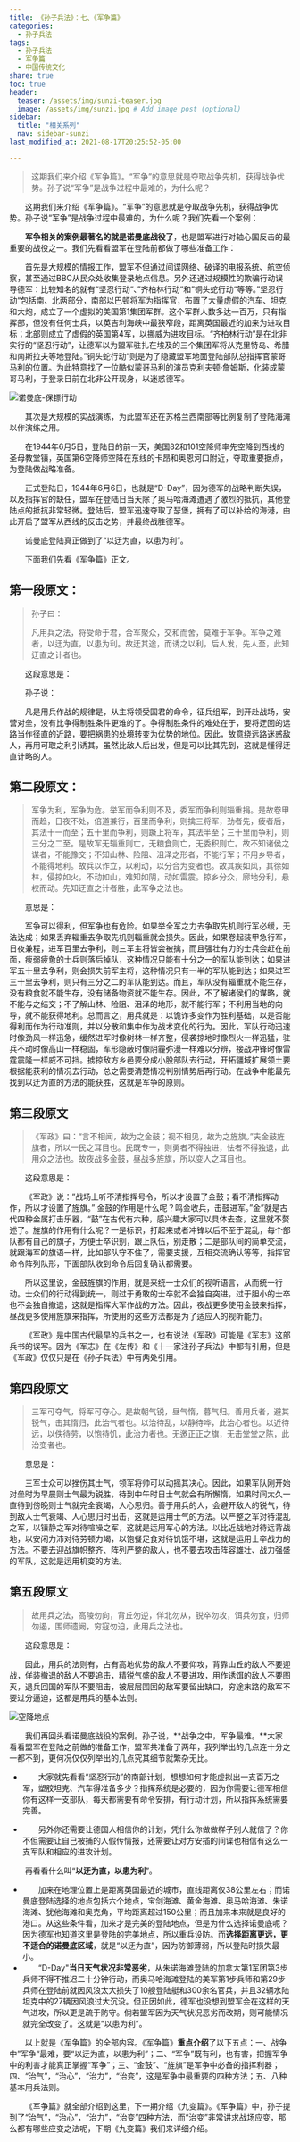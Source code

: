 ```yaml
---
title: 《孙子兵法》：七、《军争篇》
categories:
  - 孙子兵法
tags: 
  - 孙子兵法
  - 军争篇
  - 中国传统文化
share: true
toc: true
header:
  teaser: /assets/img/sunzi-teaser.jpg
  image: /assets/img/sunzi.jpg # Add image post (optional)
sidebar:
  title: "相关系列"
  nav: sidebar-sunzi
last_modified_at: 2021-08-17T20:25:52-05:00

---
```


>这期我们来介绍《军争篇》。“军争”的意思就是夺取战争先机，获得战争优势。孙子说“军争”是战争过程中最难的，为什么呢？

&emsp;&emsp;这期我们来介绍《军争篇》。“军争”的意思就是夺取战争先机，获得战争优势。孙子说“军争”是战争过程中最难的，为什么呢？我们先看一个案例：

&emsp;&emsp;**军争相关的案例最著名的就是诺曼底战役了**，也是盟军进行对轴心国反击的最重要的战役之一。我们先看看盟军在登陆前都做了哪些准备工作：

&emsp;&emsp;首先是大规模的情报工作，盟军不但通过间谍网络、破译的电报系统、航空侦察，甚至通过BBC从民众处收集登录地点信息。另外还通过规模性的欺骗行动误导德军：比较知名的就有“坚忍行动“、”齐柏林行动“和”铜头蛇行动“等等。”坚忍行动“包括南、北两部分，南部以巴顿将军为指挥官，布置了大量虚假的汽车、坦克和大炮，成立了一个虚拟的美国第1集团军群。这个军群人数多达一百万，只有指挥部，但没有任何士兵，以英吉利海峡中最狭窄段，距离英国最近的加来为进攻目标；北部则成立了虚假的英国第4军，以挪威为进攻目标。“齐柏林行动”是在北非实行的“坚忍行动”，让德军以为盟军驻扎在埃及的三个集团军将从克里特岛、希腊和南斯拉夫等地登陆。”铜头蛇行动“则是为了隐藏盟军地面登陆部队总指挥官蒙哥马利的位置。为此特意找了一位酷似蒙哥马利的演员克利夫顿·詹姆斯，化装成蒙哥马利，于登录日前在北非公开现身，以迷惑德军。

![诺曼底-保镖行动](https://cdn.jsdelivr.net/gh/kewtgh/PicSunflowers@main/img/诺曼底-保镖行动.png)

&emsp;&emsp;其次是大规模的实战演练，为此盟军还在苏格兰西南部等比例复制了登陆海滩以作演练之用。

&emsp;&emsp;在1944年6月5日，登陆日的前一天，美国82和101空降师率先空降到西线的圣母教堂镇，英国第6空降师空降在东线的卡昂和奥恩河口附近，夺取重要据点，为登陆做战略准备。

&emsp;&emsp;正式登陆日，1944年6月6日，也就是“D-Day”，因为德军的战略判断失误，以及指挥官的缺任，盟军在登陆日当天除了奥马哈海滩遭遇了激烈的抵抗，其他登陆点的抵抗非常轻微。登陆后，盟军迅速夺取了瑟堡，拥有了可以补给的海港，由此开启了盟军从西线的反击之势，并最终战胜德军。

&emsp;&emsp;诺曼底登陆真正做到了“以迂为直，以患为利”。

&emsp;&emsp;下面我们先看《军争篇》正文。

## **第一段原文：**

> 孙子曰：
>
> 凡用兵之法，将受命于君，合军聚众，交和而舍，莫难于军争。军争之难者，以迂为直，以患为利。故迂其途，而诱之以利，后人发，先人至，此知迂直之计者也。

&emsp;&emsp;这段意思是：&emsp;&emsp;

&emsp;&emsp;孙子说：

&emsp;&emsp;凡是用兵作战的规律是，从主将领受国君的命令，征兵组军，到开赴战场，安营对垒，没有比争得制胜条件更难的了。争得制胜条件的难处在于，要将迂回的远路当作径直的近路，要把祸患的处境转变为优势的地位。因此，故意绕远路迷惑敌人，再用可取之利引诱其，虽然比敌人后出发，但是可以比其先到，这就是懂得迂直计略的人。

## **第二段原文：**

> 军争为利，军争为危。举军而争利则不及，委军而争利则辎重捐。是故卷甲而趋，日夜不处，倍道兼行，百里而争利，则擒三将军，劲者先，疲者后，其法十一而至；五十里而争利，则蹶上将军，其法半至；三十里而争利，则三分之二至。是故军无辎重则亡，无粮食则亡，无委积则亡。故不知诸侯之谋者，不能豫交；不知山林、险阻、沮泽之形者，不能行军；不用乡导者，不能得地利。故兵以诈立，以利动，以分合为变者也。故其疾如风，其徐如林，侵掠如火，不动如山，难知如阴，动如雷震。掠乡分众，廓地分利，悬权而动。先知迂直之计者胜，此军争之法也。

&emsp;&emsp;意思是：

&emsp;&emsp;军争可以得利，但军争也有危险。如果举全军之力去争取先机则行军必缓，无法达成；如果丢弃辎重去争取先机则辎重就会损失。因此，如果卷起装甲急行军，日夜兼程，进军百里去争利，则三军主将皆会被擒，而且强壮有力的士兵会赶在前面，瘦弱疲惫的士兵则落后掉队，这种情况只能有十分之一的军队能到达；如果进军五十里去争利，则会损失前军主将，这种情况只有一半的军队能到达；如果进军三十里去争利，则只有三分之二的军队能到达。而且，军队没有辎重就不能生存，没有粮食就不能生存，没有储备物资就不能生存。因此，不了解诸侯们的谋略，就不能与之结交；不了解山林、险阻、沮泽的地形，就不能行军；不利用当地的向导，就不能获得地利。总而言之，用兵就是：以诡诈多变作为胜利基础，以是否能得利而作为行动准则，并以分散和集中作为战术变化的行为。因此，军队行动迅速时像劲风一样迅急，缓然进军时像树林一样齐整，侵袭掠地时像烈火一样迅猛，驻兵不动时像高山一样稳固，军形隐蔽时像阴霾弥漫一样难以分辨，接战冲锋时像雷霆震隆一样威不可挡。掳掠敌方乡邑要分成小股部队去行动，开拓疆域扩展领土要根据能获利的情况去行动，总之需要清楚情况判别情势后再行动。在战争中能最先找到以迂为直的方法的能获胜，这就是军争的原则。

## **第三段原文**

> 《军政》曰：“言不相闻，故为之金鼓；视不相见，故为之旌旗。”夫金鼓旌旗者，所以一民之耳目也。民既专一，则勇者不得独进，怯者不得独退，此用众之法也。故夜战多金鼓，昼战多旌旗，所以变人之耳目也。

&emsp;&emsp;这段意思是：

&emsp;&emsp;《军政》说：”战场上听不清指挥号令，所以才设置了金鼓；看不清指挥动作，所以才设置了旌旗。” 金鼓的作用是什么呢？鸣金收兵，击鼓进军。”金”就是古代四种金属打击乐器，“鼓”在古代有六种，感兴趣大家可以具体去查，这里就不赘述了。旌旗的作用有什么呢？一是标识，打起来或者冲锋以后不至于混乱，每个部队都有自己的旗子，方便士卒识别，跟上队伍，别走散；二是部队间的简单交流，就跟海军的旗语一样，比如部队守不住了，需要支援，互相交流确认等等，指挥官命令阵列队形，下面部队收到命令后回复确认都需要。

&emsp;&emsp;所以这里说，金鼓旌旗的作用，就是来统一士众们的视听语言，从而统一行动。士众们的行动得到统一，则过于勇敢的士卒就不会独自突进，过于胆小的士卒也不会独自撤退，这就是指挥大军作战的方法。因此，夜战更多使用金鼓来指挥，昼战更多使用旌旗来指挥，所使用的这些方法都是为了适应人的视听能力。

&emsp;&emsp;《军政》是中国古代最早的兵书之一，也有说法《军政》可能是《军志》这部兵书的误写。因为《军志》在《左传》和《十一家注孙子兵法》中都有引用，但是《军政》仅仅只是在《孙子兵法》中有两处引用。

## **第四段原文**

> 三军可夺气，将军可夺心。是故朝气锐，昼气惰，暮气归。善用兵者，避其锐气，击其惰归，此治气者也。以治待乱，以静待哗，此治心者也。以近待远，以佚待劳，以饱待饥，此治力者也。无邀正正之旗，无击堂堂之陈，此治变者也。

&emsp;&emsp;意思是：

&emsp;&emsp;三军士众可以挫伤其士气，领军将帅可以动摇其决心。因此，如果军队刚开始对垒时为早晨则士气最为锐胜，待到中午时日士气就会有所懈惰，如果时间太久一直待到傍晚则士气就完全衰竭，人心思归。善于用兵的人，会避开敌人的锐气，待到敌人士气衰竭、人心思归时出击，这就是运用士气的方法。以严整之军对待混乱之军，以镇静之军对待喧噪之军，这就是运用军心的方法。以比近战地对待远背战地，以安闲力沛对待劳顿力竭，以饱餐足食对待饥饿不堪，这就是运用士卒战力的方法。不要去迎战旗帜整齐、阵列严整的敌人，也不要去攻击阵容雄壮、战力强盛的军队，这就是运用机变的方法。

## **第五段原文**

> 故用兵之法，高陵勿向，背丘勿逆，佯北勿从，锐卒勿攻，饵兵勿食，归师勿遏，围师遗阙，穷寇勿迫，此用兵之法也。

&emsp;&emsp;这段意思是：

&emsp;&emsp;因此，用兵的法则有，占有高地优势的敌人不要仰攻，背靠山丘的敌人不要迎战，佯装撤退的敌人不要追击，精锐气盛的敌人不要进攻，用作诱饵的敌人不要图灭，退兵回国的军队不要阻击，被层层围困的敌军要留出缺口，穷途末路的敌军不要过分逼迫，这都是用兵的基本法则。

![空降地点](https://cdn.jsdelivr.net/gh/kewtgh/PicSunflowers@main/img/空降地点.png)

&emsp;&emsp;我们再回头看诺曼底战役的案例。孙子说，**战争之中，军争最难。**大家看看盟军在登陆之前做的准备工作，盟军共准备了两年，我列举出的几点连十分之一都不到，更何况仅仅列举出的几点究其细节就繁杂无比。

- &emsp;&emsp;大家就先看看“坚忍行动”的南部计划，想想如何才能虚拟出一支百万之军，塑胶坦克、汽车得准备多少？指挥系统是必要的，因为你需要让德军相信你有这样一支部队，每天都需要有命令安排，有行动计划，所以指挥系统需要完善。

- &emsp;&emsp;另外你还需要让德国人相信你的计划，凭什么你做做样子别人就信了？你不但需要让自己被捕的人假传情报，还需要让对方安插的间谍也相信有这么一支军队和相应的进攻计划。

&emsp;&emsp;再看看什么叫“**以迂为直，以患为利**”。

- &emsp;&emsp;加来在地理位置上是距离英国最近的城市，直线距离仅38公里左右；而诺曼底登陆选择的地点包括六个地点，宝剑海滩、黄金海滩、奥马哈海滩、朱诺海滩、犹他海滩和奥克角，平均距离超过150公里；而且加来本来就是良好的港口。从这些条件看，加来才是完美的登陆地点，但是为什么选择诺曼底呢？因为德军也知道这里是登陆的完美地点，所以重兵设防。而**选择距离更远，更不适合的诺曼底区域**，就是“以迂为直”，因为防御薄弱，所以登陆时损失最小。
- &emsp;&emsp;“D-Day"**当日天气状况非常恶劣**，从朱诺海滩登陆的加拿大第1军团第3步兵师不得不推迟二十分钟行动，而奥马哈海滩登陆的美军第1步兵师和第29步兵师在登陆前就因风浪太大损失了10艘登陆艇和300余名官兵，并且32辆水陆坦克中的27辆因风浪过大沉没。但正因如此，德军也没想到盟军会在这样的天气进攻，所以更是疏于防守。倘若盟军因为天气状况恶劣而改期，则可能情况就完全改变了。这就是“以患为利”。

&emsp;&emsp;以上就是《军争篇》的全部内容。《军争篇》**重点介绍**了以下五点：一、战争中”军争“最难，要“以迂为直，以患为利”；二、“军争”既有利，也有害，把握军争中的利害才能真正掌握“军争”；三、“金鼓”、“旌旗”是军争中必备的指挥利器；四、“治气”，“治心”，“治力”，“治变”，这是军争中最重要的四种方法；五、八种基本用兵法则。

&emsp;&emsp;《军争篇》就全部介绍到这里，下一期介绍《九变篇》。《军争篇》中，孙子提到了“治气”，“治心”，“治力”，“治变”四种方法，而“治变”非常讲求战场应变，那么都有哪些应变之法呢，下期《九变篇》我们来详细介绍。
